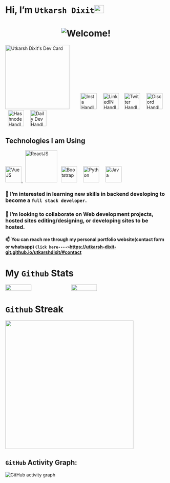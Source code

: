 # Hi, I’m `Utkarsh Dixit`<img src="https://user-images.githubusercontent.com/1303154/88677602-1635ba80-d120-11ea-84d8-d263ba5fc3c0.gif" width="30px" height='25px'>

# <div align="center"><img src="https://readme-typing-svg.herokuapp.com?color=%219ebc&size=20&multiline=true&width=515&lines=Welcome+to+utkarsh-dixit-git's+Github+Profile" alt="Welcome!"/></div>
<a href="https://app.daily.dev/utkarshdixit"><img src="https://api.daily.dev/devcards/cc1c19e94c0f41259e60c06ad4cf84dd.png?r=yhi" width="200" alt="Utkarsh Dixit's Dev Card"/></a> &nbsp; &nbsp; &nbsp; &nbsp;
<a  href="http://www.instagram.com/lucky__dixit"><img src="https://user-images.githubusercontent.com/88888678/172891760-6e375560-620c-4af2-b3a1-c80f60cbb8c3.png" width="50" alt="Insta Handle"/></a> &nbsp; &nbsp;
<a href="https://www.linkedin.com/in/utkarsh--dixit"><img src="https://user-images.githubusercontent.com/88888678/172894710-760433d2-7e10-45d9-b4be-0b5cc451487b.png" width="50" alt="LinkedIN Handle"/></a>&nbsp; &nbsp;
<a href="https://twitter.com/DevUtkarshDixit"><img src="https://user-images.githubusercontent.com/88888678/172897171-14919cb0-6602-4433-bbdc-1fbfa3c66171.png" width="50" alt="Twitter Handle"/></a> &nbsp; &nbsp;
<a href="https://discord.com/channels/Utkarsh#2496"><img src="https://user-images.githubusercontent.com/88888678/172901330-21f66851-a87e-4bf5-893f-8013d82f2b36.png" width="50" alt="Discord Handle"/></a> &nbsp; &nbsp;
<a href="https://hashnode.com/@Utkarsh01"><img src="https://user-images.githubusercontent.com/88888678/172900523-ab0313d7-248d-4729-bad2-4ca881b14a00.png" width="50" alt="Hashnode Handle"/></a> &nbsp; &nbsp;
<a href="https://app.daily.dev/utkarshdixit"><img src="https://user-images.githubusercontent.com/88888678/172901880-d1892233-31ae-4775-b57b-09ef0f552597.png" width="50" alt="Daily Dev Handle"/></a> <br>
## Technologies I am Using
 <a href="https://vuejs.org/"><img src="https://user-images.githubusercontent.com/88888678/173036596-2434da14-ff65-47a5-a34c-101c9ef873c2.png" width="50" alt="VueJS"/>  </a> &nbsp;
 <a href="https://reactjs.org/"><img src="https://user-images.githubusercontent.com/88888678/173037837-4268ba5e-113d-4b0b-bf9d-949406b57a83.png" width="100"      alt="ReactJS"/></a> &nbsp;
 <a href="https://getbootstrap.com/"><img src="https://user-images.githubusercontent.com/88888678/173176991-c0739424-2cac-4e7b-b9e7-cbcc48a22ee1.png" width="50"        alt="Bootstrap"/></a> &nbsp; &nbsp;
 <a href="https://www.python.org/"><img src="https://user-images.githubusercontent.com/88888678/173176953-75fae421-8f66-4a4a-ae5f-c52bb334f330.png" width="50" alt="Python"/></a> &nbsp; &nbsp;
 <a href="https://www.java.com/"><img src="https://user-images.githubusercontent.com/88888678/173177016-7e41c1e6-6d78-4ee0-b1ec-d91ad8f0a95f.png" width="50" alt="Java"/></a> &nbsp; &nbsp;
### 👀 I’m interested in learning new skills in backend developing to become a `full stack developer`.
### 💞️ I’m looking to collaborate on Web development projects, hosted sites editing/designing, or developing sites to be hosted.
#### 📫 You can reach me through my personal portfolio website(contact form or whatsapp) ``Click here---->``https://utkarsh-dixit-git.github.io/utkarshdixit/#contact
# My `Github` Stats
<div style="display: flex; flex-direction: row;">
<img class="img" style="height:100%; width:40%;" src="https://github-readme-stats.vercel.app/api?username=utkarsh-dixit-git&theme=tokyonight&show_icons=true&count_private=true" /> &nbsp;
<img class="img" style="height:100%; width:40%;" src="https://github-readme-stats.vercel.app/api/top-langs/?username=utkarsh-dixit-git&theme=tokyonight&layout=compact" />
 </div>

# `Github` Streak
<a href="https://github.com/utkarsh-dixit-git/github-readme-stats">
<img src="https://github-readme-streak-stats.herokuapp.com/?user=utkarsh-dixit-git&theme=radical" width=400 align="center"></img>
</a>

## `GitHub` Activity Graph:
![GitHub activity graph](https://activity-graph.herokuapp.com/graph?username=utkarsh-dixit-git&hide_border=true&theme=redical)
